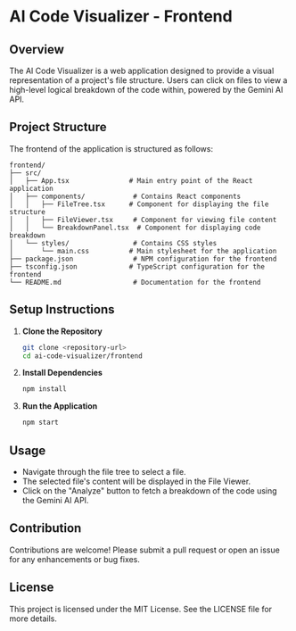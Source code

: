 # AI Code Visualizer - Frontend

## Overview
The AI Code Visualizer is a web application designed to provide a visual representation of a project's file structure. Users can click on files to view a high-level logical breakdown of the code within, powered by the Gemini AI API.

## Project Structure
The frontend of the application is structured as follows:

```
frontend/
├── src/
│   ├── App.tsx               # Main entry point of the React application
│   ├── components/            # Contains React components
│   │   ├── FileTree.tsx      # Component for displaying the file structure
│   │   ├── FileViewer.tsx     # Component for viewing file content
│   │   └── BreakdownPanel.tsx  # Component for displaying code breakdown
│   └── styles/                # Contains CSS styles
│       └── main.css          # Main stylesheet for the application
├── package.json               # NPM configuration for the frontend
├── tsconfig.json             # TypeScript configuration for the frontend
└── README.md                  # Documentation for the frontend
```

## Setup Instructions
1. **Clone the Repository**
   ```bash
   git clone <repository-url>
   cd ai-code-visualizer/frontend
   ```

2. **Install Dependencies**
   ```bash
   npm install
   ```

3. **Run the Application**
   ```bash
   npm start
   ```

## Usage
- Navigate through the file tree to select a file.
- The selected file's content will be displayed in the File Viewer.
- Click on the "Analyze" button to fetch a breakdown of the code using the Gemini AI API.

## Contribution
Contributions are welcome! Please submit a pull request or open an issue for any enhancements or bug fixes.

## License
This project is licensed under the MIT License. See the LICENSE file for more details.